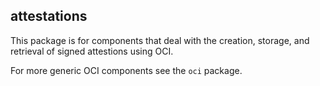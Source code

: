 ## attestations
This package is for components that deal with the creation, storage, and retrieval of signed attestions using OCI. 

For more generic OCI components see the `oci` package.